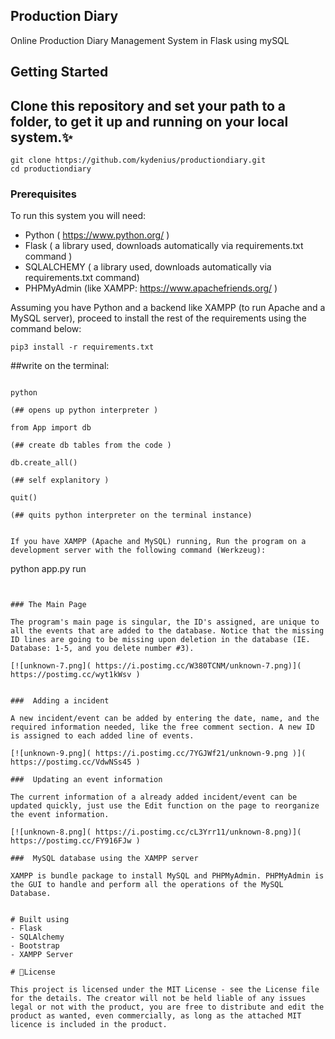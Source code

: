 ## Production Diary
Online Production Diary Management System in Flask using mySQL

## Getting Started

## Clone this repository and set your path to a folder, to get it up and running on your local system.✨

```
git clone https://github.com/kydenius/productiondiary.git
cd productiondiary
```

### Prerequisites

To run this system you will need:

-  Python ( https://www.python.org/ )
-  Flask ( a library used, downloads automatically via requirements.txt command )
-  SQLALCHEMY ( a library used, downloads automatically via requirements.txt command)
-  PHPMyAdmin (like XAMPP: https://www.apachefriends.org/ )


Assuming you have Python and a backend like XAMPP (to run Apache and a MySQL server), proceed to install the rest of the requirements using the command below:

```
pip3 install -r requirements.txt

```

##write on the terminal:

```

python 

(## opens up python interpreter )

from App import db

(## create db tables from the code )

db.create_all()

(## self explanitory )

quit()

(## quits python interpreter on the terminal instance)

````

````

If you have XAMPP (Apache and MySQL) running, Run the program on a development server with the following command (Werkzeug):

````
python app.py run

````


### The Main Page

The program's main page is singular, the ID's assigned, are unique to all the events that are added to the database. Notice that the missing ID lines are going to be missing upon deletion in the database (IE. Database: 1-5, and you delete number #3).

[![unknown-7.png]( https://i.postimg.cc/W380TCNM/unknown-7.png)]( https://postimg.cc/wyt1kWsv )


###  Adding a incident

A new incident/event can be added by entering the date, name, and the required information needed, like the free comment section. A new ID is assigned to each added line of events.

[![unknown-9.png]( https://i.postimg.cc/7YGJWf21/unknown-9.png )]( https://postimg.cc/VdwNSs45 )

###  Updating an event information

The current information of a already added incident/event can be updated quickly, just use the Edit function on the page to reorganize the event information.

[![unknown-8.png]( https://i.postimg.cc/cL3Yrr11/unknown-8.png)]( https://postimg.cc/FY916FJw )

###  MySQL database using the XAMPP server

XAMPP is bundle package to install MySQL and PHPMyAdmin. PHPMyAdmin is the GUI to handle and perform all the operations of the MySQL Database.


# Built using
- Flask
- SQLAlchemy
- Bootstrap
- XAMPP Server

# 📃License

This project is licensed under the MIT License - see the License file for the details. The creator will not be held liable of any issues legal or not with the product, you are free to distribute and edit the product as wanted, even commercially, as long as the attached MIT licence is included in the product.


